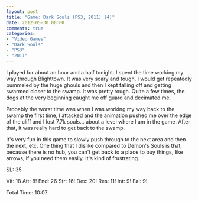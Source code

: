 ```yaml
---
layout: post
title: "Game: Dark Souls (PS3, 2011) (4)"
date: 2012-05-30 00:00
comments: true
categories:
- "Video Games"
- "Dark Souls"
- "PS3"
- "2011"
---
```


I played for about an hour and a half tonight. I spent the time
working my way through Blighttown. It was very scary and tough. I
would get repeatedly pummeled by the huge ghouls and then I kept
falling off and getting swarmed closer to the swamp. It was pretty
rough. Quite a few times, the dogs at the very beginning caught me
off guard and decimated me.

Probably the worst time was when I was working my way back to the
swamp the first time, I attacked and the animation pushed me over
the edge of the cliff and I lost 7.7k souls... about a level where
I am in the game. After that, it was really hard to get back to
the swamp.

It's very fun in this game to slowly push through to the next area
and then the next, etc. One thing that I dislike compared to
Demon's Souls is that, because there is no hub, you can't get back
to a place to buy things, like arrows, if you need them
easily. It's kind of frustrating.

SL: 35

Vit: 18
Att:  8!
End: 26
Str: 16!
Dex: 20!
Res: 11!
Int:  9!
Fai:  9!

Total Time: 10:07
